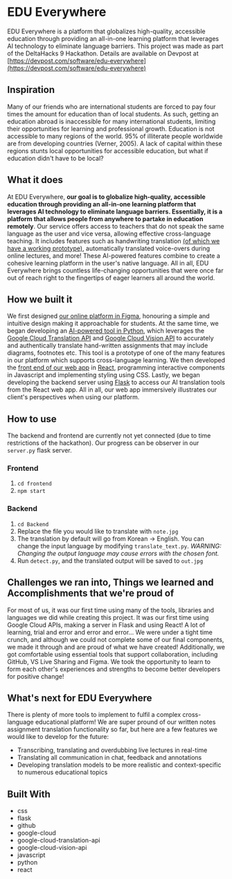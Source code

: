 # EDU Everywhere
EDU Everywhere is a platform that globalizes high-quality, accessible education through providing an all-in-one learning platform that leverages AI technology to eliminate language barriers. This project was made as part of the DeltaHacks 9 Hackathon. Details are available on Devpost at [https://devpost.com/software/edu-everywhere](https://devpost.com/software/edu-everywhere)

## Inspiration
Many of our friends who are international students are forced to pay four times the amount for education than of local students. As such, getting an education abroad is inaccessible for many international students, limiting their opportunities for learning and professional growth. Education is not accessible to many regions of the world. 95% of illiterate people worldwide are from developing countries (Verner, 2005). A lack of capital within these regions stunts local opportunities for accessible education, but what if education didn't have to be local?

## What it does
At EDU Everywhere, **our goal is to globalize high-quality, accessible education through providing an all-in-one learning platform that leverages AI technology to eliminate language barriers. Essentially, it is a platform that allows people from anywhere to partake in education remotely**. Our service offers access to teachers that do not speak the same language as the user and vice versa, allowing effective cross-language teaching. It includes features such as handwriting translation [(of which we have a working prototype)](https://youtu.be/pUDBVPf7b1Q), automatically translated voice-overs during online lectures, and more! These AI-powered features combine to create a cohesive learning platform in the user's native language. All in all, EDU Everywhere brings countless life-changing opportunities that were once far out of reach right to the fingertips of eager learners all around the world.

## How we built it
We first designed [our online platform in Figma](https://www.figma.com/file/4dPOZGHRbGgogbarMWnyos/DeltaHacks9?node-id=0%3A1&t=a8DjyiW7qSnKeJp6-1), honouring a simple and intuitive design making it approachable for students. At the same time, we began developing an [AI-powered tool in Python](https://youtu.be/pUDBVPf7b1Q), which leverages the [Google Cloud Translation API](https://cloud.google.com/translate) and [Google Cloud Vision API](https://cloud.google.com/vision) to accurately and authentically translate hand-written assignments that may include diagrams, footnotes etc. This tool is a prototype of one of the many features in our platform which supports cross-language learning. We then developed the [front end of our web app](https://youtu.be/FL3L-R1_7os) in [React](https://reactjs.org/), programming interactive components in Javascript and implementing styling using CSS. Lastly, we began developing the backend server using [Flask](https://palletsprojects.com/p/flask/) to access our AI translation tools from the React web app. All in all, our web app immersively illustrates our client's perspectives when using our platform.

## How to use
The backend and frontend are currently not yet connected (due to time restrictions of the hackathon). Our progress can be observer in our `server.py` flask server.

### Frontend
1. `cd frontend`
2. `npm start`

### Backend
1. `cd Backend`
2. Replace the file you would like to translate with `note.jpg`
3. The translation by default will go from Korean -> English. You can change the input language by modifying `translate_text.py`. *WARNING: Changing the output language may cause errors with the chosen font.*
4. Run `detect.py`, and the translated output will be saved to `out.jpg`

## Challenges we ran into, Things we learned and Accomplishments that we're proud of
For most of us, it was our first time using many of the tools, libraries and languages we did while creating this project. It was our first time using Google Cloud APIs, making a server in Flask and using React! A lot of learning, trial and error and error and error... We were under a tight time crunch, and although we could not complete some of our final components, we made it through and are proud of what we have created! Additionally, we got comfortable using essential tools that support collaboration, including GitHub, VS Live Sharing and Figma. We took the opportunity to learn to form each other's experiences and strengths to become better developers for positive change!

## What's next for EDU Everywhere
There is plenty of more tools to implement to fulfil a complex cross-language educational platform! We are super pround of our written notes assignment translation functionality so far, but here are a few features we would like to develop for the future:
- Transcribing, translating and overdubbing live lectures in real-time
- Translating all communication in chat, feedback and annotations
- Developing translation models to be more realistic and context-specific to numerous educational topics

## Built With
- css
- flask
- github
- google-cloud
- google-cloud-translation-api
- google-cloud-vision-api
- javascript
- python
- react
